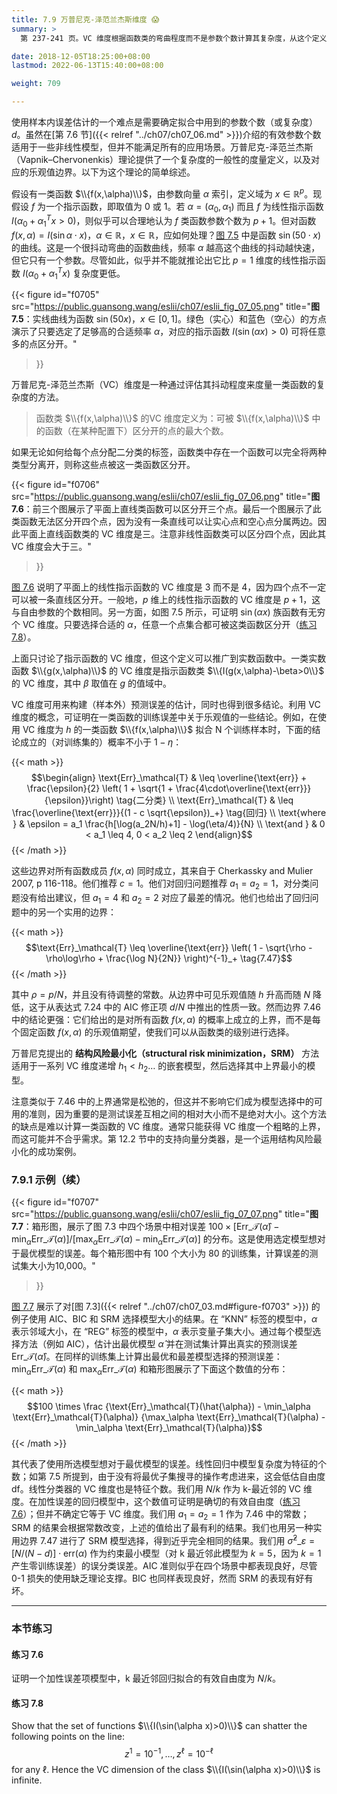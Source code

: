 ```yaml
---
title: 7.9 万普尼克-泽范兰杰斯维度 😱
summary: >
  第 237-241 页。VC 维度根据函数类的弯曲程度而不是参数个数计算其复杂度，从这个定义出发可推出很多结论，预测误差的边界就是其中之一。但是除简单模型外，通常难以准确计算 VC 维度。

date: 2018-12-05T18:25:00+08:00
lastmod: 2022-06-13T15:40:00+08:00

weight: 709

---
```


使用样本内误差估计的一个难点是需要确定拟合中用到的参数个数（或复杂度）$d$。虽然在[第 7.6 节]({{< relref "../ch07/ch07_06.md" >}})介绍的有效参数个数适用于一些非线性模型，但并不能满足所有的应用场景。万普尼克-泽范兰杰斯（Vapnik–Chervonenkis）理论提供了一个复杂度的一般性的度量定义，以及对应的乐观值边界。以下为这个理论的简单综述。

假设有一类函数 $\\{f(x,\alpha)\\}$，由参数向量 $\alpha$ 索引，定义域为 $x\in\mathbb{R}^p$。现假设 $f$ 为一个指示函数，即取值为 0 或 1。若 $\alpha=(\alpha_0,\alpha_1)$ 而且 $f$ 为线性指示函数 $I(\alpha_0+\alpha_1^Tx>0)$，则似乎可以合理地认为 $f$ 类函数参数个数为 $p+1$。但对函数 $f(x,\alpha)=I(\sin\alpha\cdot x)$，$\alpha\in\mathbb{R}$，$x\in\mathbb{R}$，应如何处理？[图 7.5](#figure-f0705) 中是函数 $\sin(50\cdot x)$ 的曲线。这是一个很抖动弯曲的函数曲线，频率 $\alpha$ 越高这个曲线的抖动越快速，但它只有一个参数。尽管如此，似乎并不能就推论出它比 $p=1$ 维度的线性指示函数 $I(\alpha_0+\alpha_1^Tx)$ 复杂度更低。

{{< figure
  id="f0705"
  src="https://public.guansong.wang/eslii/ch07/eslii_fig_07_05.png"
  title="**图 7.5**：实线曲线为函数 $\sin(50x)$，$x\in[0,1]$。绿色（实心）和蓝色（空心）的方点演示了只要选定了足够高的合适频率 $\alpha$，对应的指示函数 $I(\sin(\alpha x)>0)$ 可将任意多的点区分开。"
>}}

万普尼克-泽范兰杰斯（VC）维度是一种通过评估其抖动程度来度量一类函数的复杂度的方法。

> 函数类 $\\{f(x,\alpha)\\}$ 的VC 维度定义为：可被 $\\{f(x,\alpha)\\}$ 中的函数（在某种配置下）区分开的点的最大个数。

如果无论如何给每个点分配二分类的标签，函数类中存在一个函数可以完全将两种类型分离开，则称这些点被这一类函数区分开。

{{< figure
  id="f0706"
  src="https://public.guansong.wang/eslii/ch07/eslii_fig_07_06.png"
  title="**图 7.6**：前三个图展示了平面上直线类函数可以区分开三个点。最后一个图展示了此类函数无法区分开四个点，因为没有一条直线可以让实心点和空心点分属两边。因此平面上直线函数类的 VC 维度是三。注意非线性函数类可以区分四个点，因此其 VC 维度会大于三。"
>}}

[图 7.6](#figure-f0706) 说明了平面上的线性指示函数的 VC 维度是 3 而不是 4，因为四个点不一定可以被一条直线区分开。一般地，$p$ 维上的线性指示函数的 VC 维度是 $p+1$，这与自由参数的个数相同。另一方面，如图 7.5 所示，可证明 $\sin(\alpha x)$ 族函数有无穷个 VC 维度。只要选择合适的 $\alpha$，任意一个点集合都可被这类函数区分开（[练习 7.8](#练习-78)）。

上面只讨论了指示函数的 VC 维度，但这个定义可以推广到实数函数中。一类实数函数 $\\{g(x,\alpha)\\}$ 的 VC 维度是指示函数类 $\\{I(g(x,\alpha)-\beta>0\\}$ 的 VC 维度，其中 $\beta$ 取值在 $g$ 的值域中。

VC 维度可用来构建（样本外）预测误差的估计，同时也得到很多结论。利用 VC 维度的概念，可证明在一类函数的训练误差中关于乐观值的一些结论。例如，在使用 VC 维度为 $h$ 的一类函数 $\\{f(x,\alpha)\\}$ 拟合 N 个训练样本时，下面的结论成立的（对训练集的）概率不小于 $1-\eta$：

{{< math >}}
$$\begin{align}
\text{Err}_\mathcal{T}
& \leq \overline{\text{err}} + \frac{\epsilon}{2} \left(
  1 + \sqrt{1 + \frac{4\cdot\overline{\text{err}}}{\epsilon}}\right)
  \tag{二分类} \\
\text{Err}_\mathcal{T}
& \leq \frac{\overline{\text{err}}}{(1 - c \sqrt{\epsilon})_+}
  \tag{回归} \\
\text{where } & \epsilon = a_1 \frac{h[\log(a_2N/h)+1] - \log(\eta/4)}{N} \\
\text{and } & 0 < a_1 \leq 4, 0 < a_2 \leq 2
\end{align}$$
$$\tag{7.46}$$
{{< /math >}}

这些边界对所有函数成员 $f(x,\alpha)$ 同时成立，其来自于 Cherkassky and Mulier 2007, p 116-118。他们推荐 $c=1$。他们对回归问题推荐 $a_1=a_2=1$，对分类问题没有给出建议，但 $a_1=4$ 和 $a_2=2$ 对应了最差的情况。他们也给出了回归问题中的另一个实用的边界：

{{< math >}}
$$\text{Err}_\mathcal{T} \leq \overline{\text{err}} \left(
1 - \sqrt{\rho - \rho\log\rho + \frac{\log N}{2N}}
\right)^{-1}_+ \tag{7.47}$$
{{< /math >}}

其中 $\rho=p/N$，并且没有待调整的常数。从边界中可见乐观值随 $h$ 升高而随 $N$ 降低，这于从表达式 7.24 中的 AIC 修正项 $d/N$ 中推出的性质一致。然而边界 7.46 中的结论更强：它们给出的是对所有函数 $f(x,\alpha)$ 的概率上成立的上界，而不是每个固定函数 $f(x,\alpha)$ 的乐观值期望，使我们可以从函数类的级别进行选择。

万普尼克提出的 **结构风险最小化（structural risk minimization，SRM）** 方法适用于一系列 VC 维度递增 $h_1<h_2 \dots$ 的嵌套模型，然后选择其中上界最小的模型。

注意类似于 7.46 中的上界通常是松弛的，但这并不影响它们成为模型选择中的可用的准则，因为重要的是测试误差互相之间的相对大小而不是绝对大小。这个方法的缺点是难以计算一类函数的 VC 维度。通常只能获得 VC 维度一个粗略的上界，而这可能并不合乎需求。第 12.2 节中的支持向量分类器，是一个运用结构风险最小化的成功案例。

### 7.9.1 示例（续）

{{< figure
  id="f0707"
  src="https://public.guansong.wang/eslii/ch07/eslii_fig_07_07.png"
  title="**图 7.7**：箱形图，展示了图 7.3 中四个场景中相对误差 $100 \times[\text{Err}\_\mathcal{T}(\hat{\alpha})-\min_\alpha\text{Err}\_\mathcal{T}(\alpha)]/[\max_\alpha\text{Err}\_\mathcal{T}(\alpha)-\min_\alpha\text{Err}\_\mathcal{T}(\alpha)]$ 的分布。这是使用选定模型想对于最优模型的误差。每个箱形图中有 100 个大小为 80 的训练集，计算误差的测试集大小为10,000。"
>}}

[图 7.7](#figure-f0707) 展示了对[图 7.3]({{< relref "../ch07/ch07_03.md#figure-f0703" >}}) 的例子使用 AIC、BIC 和 SRM 选择模型大小的结果。在 “KNN” 标签的模型中，$\alpha$ 表示邻域大小，在 “REG” 标签的模型中，$\alpha$ 表示变量子集大小。通过每个模型选择方法（例如 AIC），估计出最优模型 $\hat{\alpha}$ 并在测试集计算出真实的预测误差 $\text{Err}\_\mathcal{T}(\hat{\alpha})$。在同样的训练集上计算出最优和最差模型选择的预测误差：$\min_\alpha\text{Err}\_\mathcal{T}(\alpha)$ 和 $\max_\alpha\text{Err}\_\mathcal{T}(\alpha)$ 和箱形图展示了下面这个数值的分布：

{{< math >}}
$$100 \times \frac
  {\text{Err}_\mathcal{T}(\hat{\alpha}) -
   \min_\alpha \text{Err}_\mathcal{T}(\alpha)}
  {\max_\alpha \text{Err}_\mathcal{T}(\alpha) -
   \min_\alpha \text{Err}_\mathcal{T}(\alpha)}$$
{{< /math >}}

其代表了使用所选模型想对于最优模型的误差。线性回归中模型复杂度为特征的个数；如第 7.5 所提到，由于没有将最优子集搜寻的操作考虑进来，这会低估自由度 $\text{df}$。线性分类器的 VC 维度也是特征个数。我们用 $N/k$ 作为 k-最近邻的 VC 维度。在加性误差的回归模型中，这个数值可证明是确切的有效自由度（[练习 7.6](#练习-76)）；但并不确定它等于 VC 维度。我们用 $a_1=a_2=1$ 作为 7.46 中的常数；SRM 的结果会根据常数改变，上述的值给出了最有利的结果。我们也用另一种实用边界 7.47 进行了 SRM 模型选择，得到近乎完全相同的结果。我们用 $\hat{\sigma}^2\_\varepsilon = [N/(N-d)]\cdot\text{err}(\alpha)$ 作为约束最小模型（对 k 最近邻此模型为 $k=5$，因为 $k=1$ 产生零训练误差）的误分类误差。AIC 准则似乎在四个场景中都表现良好，尽管 0-1 损失的使用缺乏理论支撑。BIC 也同样表现良好，然而 SRM 的表现有好有坏。

----------

### 本节练习

#### 练习 7.6

证明一个加性误差项模型中，k 最近邻回归拟合的有效自由度为 $N/k$。

#### 练习 7.8

Show that the set of functions $\\{I(\sin(\alpha x)>0)\\}$ can shatter the following points on the line:
$$z^1=10^{-1},\dots,z^\ell=10^{-\ell}\tag{7.66}$$
for any $\ell$.
Hence the VC dimension of the class $\\{I(\sin(\alpha x)>0)\\}$ is infinite.